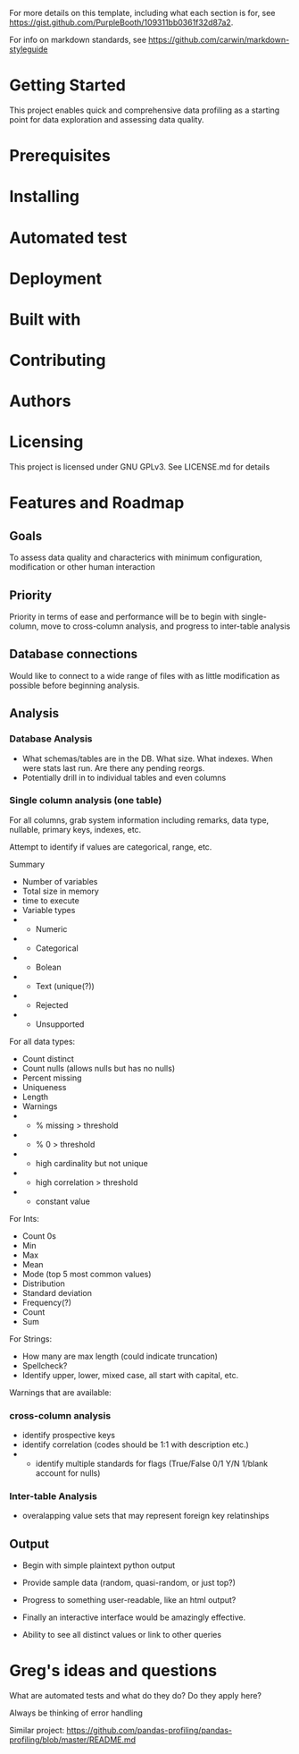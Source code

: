 For more details on this template, including what each section is for, see 
https://gist.github.com/PurpleBooth/109311bb0361f32d87a2. 

For info on markdown standards, see 
https://github.com/carwin/markdown-styleguide


# Getting Started

This project enables quick and comprehensive data profiling as a starting point 
for data exploration and assessing data quality.

# Prerequisites

# Installing

# Automated test






# Deployment


# Built with

# Contributing

# Authors


# Licensing
This project is licensed under GNU GPLv3. See LICENSE.md for details

# Features and Roadmap

## Goals
To assess data quality and characterics with minimum configuration, modification
or other human interaction

## Priority
Priority in terms of ease and performance will be to begin with single-column,
move to cross-column analysis, and progress to inter-table analysis

## Database connections
Would like to connect to a wide range of files with as little modification as 
possible before beginning analysis.

## Analysis

### Database Analysis
- What schemas/tables are in the DB. What size. What indexes. When were stats
last run. Are there any pending reorgs. 
- Potentially drill in to individual tables and even columns

### Single column analysis (one table)

For all columns, grab system information including remarks, data type, nullable,
primary keys, indexes, etc.

Attempt to identify if values are categorical, range, etc.

Summary
- Number of variables
- Total size in memory
- time to execute
- Variable types
- - Numeric
- - Categorical
- - Bolean
- - Text (unique(?))
- - Rejected
- - Unsupported


For all data types:
- Count distinct
- Count nulls (allows nulls but has no nulls)
- Percent missing
- Uniqueness
- Length
- Warnings
- - % missing > threshold
- - % 0 > threshold
- - high cardinality but not unique
- - high correlation > threshold
- - constant value



For Ints:
- Count 0s
- Min
- Max
- Mean
- Mode (top 5 most common values)
- Distribution
- Standard deviation
- Frequency(?)
- Count
- Sum

For Strings:
- How many are max length (could indicate truncation)
- Spellcheck?
- Identify upper, lower, mixed case, all start with capital, etc.

Warnings that are available:


### cross-column analysis
- identify prospective keys
- identify correlation (codes should be 1:1 with description etc.)
- - identify multiple standards for flags (True/False 0/1 Y/N 1/blank account
    for nulls)

### Inter-table Analysis
- overalapping value sets that may represent foreign key relatinships


## Output
- Begin with simple plaintext python output
- Provide sample data (random, quasi-random, or just top?)
- Progress to something user-readable, like an html output?
- Finally an interactive interface would be amazingly effective. 

- Ability to see all distinct values or link to other queries

# Greg's ideas and questions

What are automated tests and what do they do? Do they apply here?

Always be thinking of error handling

Similar project: 
https://github.com/pandas-profiling/pandas-profiling/blob/master/README.md


